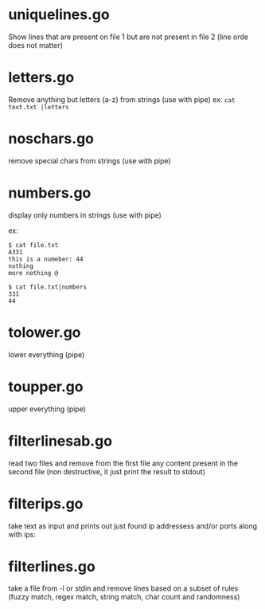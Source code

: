 # uniquelines.go

Show lines that are present on file 1 but are not present in file 2 (line orde does not matter)

# letters.go

Remove anything but letters (a-z) from strings (use with pipe)
ex:
```cat text.txt |letters ```

# noschars.go
remove special chars from strings (use with pipe)

# numbers.go

display only numbers in strings (use with pipe)

ex:

```
$ cat file.txt
A331
this is a numeber: 44
nothing
more nothing @

$ cat file.txt|numbers
331
44
```

# tolower.go
lower everything (pipe)

# toupper.go
upper everything (pipe)

# filterlinesab.go
read two files and remove from the first file any content present in the second file (non destructive, it just print the result to stdout)

# filterips.go
take text as input and prints out just found ip addressess and/or ports along with ips:

# filterlines.go
take a file from -l <file> or stdin and remove lines based on a subset of rules (fuzzy match, regex match, string match, char count and randomness)
